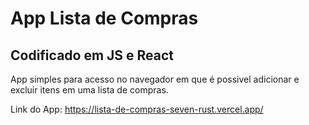 # App Lista de Compras
## Codificado em JS e React
App simples para acesso no navegador em que é possivel adicionar e excluir itens em uma lista de compras.

Link do App: https://lista-de-compras-seven-rust.vercel.app/

